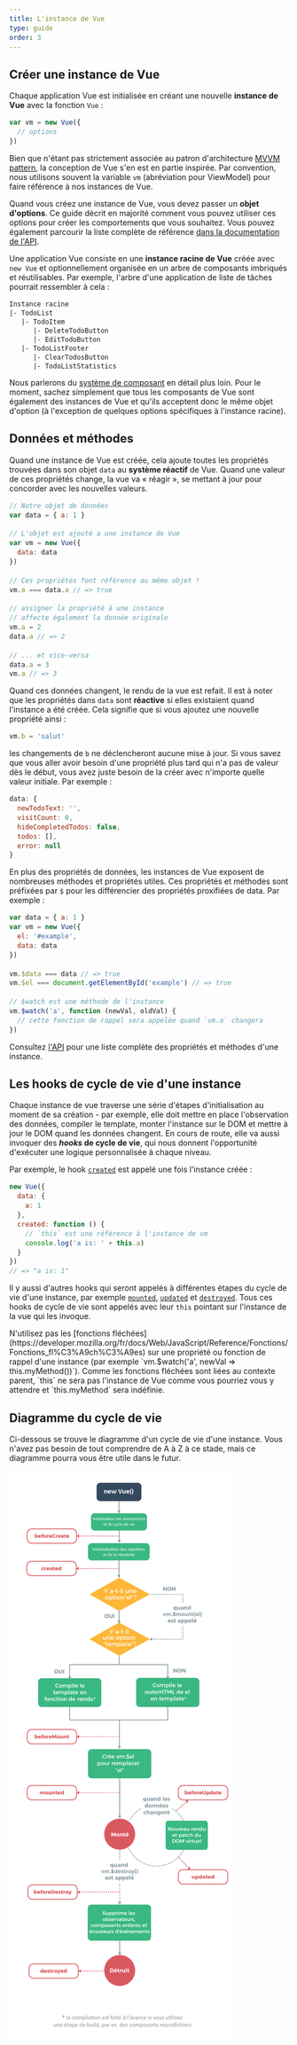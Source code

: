 ```yaml
---
title: L'instance de Vue
type: guide
order: 3
---
```


## Créer une instance de Vue

Chaque application Vue est initialisée en créant une nouvelle **instance de Vue** avec la fonction `Vue` :

``` js
var vm = new Vue({
  // options
})
```

Bien que n'étant pas strictement associée au patron d'architecture [MVVM pattern](https://fr.wikipedia.org/wiki/Mod%C3%A8le-vue-vue_mod%C3%A8le), la conception de Vue s'en est en partie inspirée. Par convention, nous utilisons souvent la variable `vm` (abréviation pour ViewModel) pour faire référence à nos instances de Vue.

Quand vous créez une instance de Vue, vous devez passer un **objet d'options**. Ce guide décrit en majorité comment vous pouvez utiliser ces options pour créer les comportements que vous souhaitez. Vous pouvez également parcourir la liste complète de référence [dans la documentation de l'API](../api/#Options-Data).

Une application Vue consiste en une **instance racine de Vue** créée avec `new Vue` et optionnellement organisée en un arbre de composants imbriqués et réutilisables. Par exemple, l'arbre d'une application de liste de tâches pourrait ressembler à cela :

```
Instance racine
|- TodoList
   |- TodoItem
      |- DeleteTodoButton
      |- EditTodoButton
   |- TodoListFooter
      |- ClearTodosButton
      |- TodoListStatistics
```

Nous parlerons du [système de composant](components.html) en détail plus loin. Pour le moment, sachez simplement que tous les composants de Vue sont également des instances de Vue et qu'ils acceptent donc le même objet d'option (à l'exception de quelques options spécifiques à l'instance racine).

## Données et méthodes

Quand une instance de Vue est créée, cela ajoute toutes les propriétés trouvées dans son objet `data` au **système réactif** de Vue. Quand une valeur de ces propriétés change, la vue va « réagir », se mettant à jour pour concorder avec les nouvelles valeurs.

``` js
// Notre objet de données
var data = { a: 1 }

// L'objet est ajouté a une instance de Vue
var vm = new Vue({
  data: data
})

// Ces propriétés font référence au même objet !
vm.a === data.a // => true

// assigner la propriété à une instance
// affecte également la donnée originale
vm.a = 2
data.a // => 2

// ... et vice-versa
data.a = 3
vm.a // => 3
```

Quand ces données changent, le rendu de la vue est refait. Il est à noter que les propriétés dans `data` sont **réactive** si elles existaient quand l'instance a été créée. Cela signifie que si vous ajoutez une nouvelle propriété ainsi :

``` js
vm.b = 'salut'
```

les changements de `b` ne déclencheront aucune mise à jour. Si vous savez que vous aller avoir besoin d'une propriété plus tard qui n'a pas de valeur dès le début, vous avez juste besoin de la créer avec n'importe quelle valeur initiale. Par exemple :

``` js
data: {
  newTodoText: '',
  visitCount: 0,
  hideCompletedTodos: false,
  todos: [],
  error: null
}
```

En plus des propriétés de données, les instances de Vue exposent de nombreuses méthodes et propriétés utiles. Ces propriétés et méthodes sont préfixées par `$` pour les différencier des propriétés proxifiées de data. Par exemple :

``` js
var data = { a: 1 }
var vm = new Vue({
  el: '#example',
  data: data
})

vm.$data === data // => true
vm.$el === document.getElementById('example') // => true

// $watch est une méthode de l'instance
vm.$watch('a', function (newVal, oldVal) {
  // cette fonction de rappel sera appelée quand `vm.a` changera
})
```

Consultez [l'API](../api#Proprietes-dinstance) pour une liste complète des propriétés et méthodes d'une instance.

## Les hooks de cycle de vie d'une instance

Chaque instance de vue traverse une série d'étapes d'initialisation au moment de sa création - par exemple, elle doit mettre en place l'observation des données, compiler le template, monter l'instance sur le DOM et mettre à jour le DOM quand les données changent. En cours de route, elle va aussi invoquer des **_hooks_ de cycle de vie**, qui nous donnent l'opportunité d'exécuter une logique personnalisée à chaque niveau.

Par exemple, le hook [`created`](../api/#created) est appelé une fois l'instance créée :

``` js
new Vue({
  data: {
    a: 1
  },
  created: function () {
    // `this` est une référence à l'instance de vm
    console.log('a is: ' + this.a)
  }
})
// => "a is: 1"
```

Il y aussi d'autres hooks qui seront appelés à différentes étapes du cycle de vie d'une instance, par exemple [`mounted`](../api/#mounted), [`updated`](../api/#updated) et [`destroyed`](../api/#destroyed). Tous ces hooks de cycle de vie sont appelés avec leur `this` pointant sur l'instance de la vue qui les invoque.

<p class="tip">N'utilisez pas les [fonctions fléchées](https://developer.mozilla.org/fr/docs/Web/JavaScript/Reference/Fonctions/Fonctions_fl%C3%A9ch%C3%A9es) sur une propriété ou fonction de rappel d'une instance  (par exemple `vm.$watch('a', newVal => this.myMethod())`). Comme les fonctions fléchées sont liées au contexte parent, `this` ne sera pas l'instance de Vue comme vous pourriez vous y attendre et `this.myMethod` sera indéfinie.</p>

## Diagramme du cycle de vie

Ci-dessous se trouve le diagramme d'un cycle de vie d'une instance. Vous n'avez pas besoin de tout comprendre de A à Z à ce stade, mais ce diagramme pourra vous être utile dans le futur.

![Le cyle de vie d'une instance de Vue](/images/lifecycle.png)
